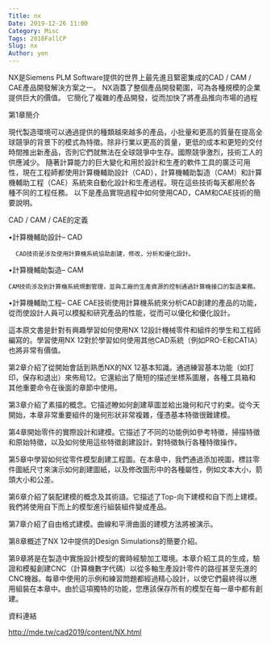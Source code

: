 ```yaml
---
Title: nx
Date: 2019-12-26 11:00
Category: Misc
Tags: 2018FallCP
Slug: nx
Author: yen
---
```


NX是Siemens PLM Software提供的世界上最先進且緊密集成的CAD / CAM / CAE產品開發解決方案之一。 NX涵蓋了整個產品開發範圍，可為各種規模的企業提供巨大的價值。 它簡化了複雜的產品開發，從而加快了將產品推向市場的過程
<!-- PELICAN_END_SUMMARY -->

第1章簡介

現代製造環境可以通過提供的種類越來越多的產品，小批量和更高的質量在提高全球競爭的背景下的模式為特徵。除非行業以更高的質量，更低的成本和更短的交付時間推出新產品，否則它們就無法在全球競爭中生存。國際競爭激烈，技術工人的供應減少。 隨著計算能力的巨大變化和用於設計和生產的軟件工具的廣泛可用性，現在工程師都使用計算機輔助設計（CAD），計算機輔助製造（CAM）和計算機輔助工程（CAE）系統來自動化設計和生產過程。現在這些技術每天都用於各種不同的工程任務。 以下是產品實現過程中如何使用CAD，CAM和CAE技術的簡要說明。


CAD / CAM / CAE的定義

•計算機輔助設計– CAD

      CAD技術是涉及使用計算機系統協助創建，修改，分析和優化設計。

•計算機輔助製造– CAM

    CAM技術涉及到計算機系統規劃管理，並與工廠的生產資源的控制通過計算機接口的製造業務。

•計算機輔助工程– CAE
    CAE技術使用計算機系統來分析CAD創建的產品的功能，從而使設計人員可以模擬和研究產品的性能，從而可以優化和優化設計。

這本原文書是針對有興趣學習如何使用NX 12設計機械零件和組件的學生和工程師編寫的。學習使用NX 12對於學習如何使用其他CAD系統（例如PRO-E和CATIA）也將非常有價值。 

第2章介紹了從開始會話到熟悉NX的NX 12基本知識。通過練習基本功能（如打印，保存和退出）來佈局12。它還給出了簡短的描述坐標系圖層，各種工具箱和其他重要命令在後面的章節中使用。


第3章介紹了素描的概念。它描述瞭如何創建草圖並給出幾何和尺寸約束。從今天開始，本章非常重要組件的幾何形狀非常複雜，僅憑基本特徵很難建模。

第4章開始零件的實際設計和建模。它描述了不同的功能例如參考特徵，掃描特徵和原始特徵，以及如何使用這些特徵創建設計。對特徵執行各種特徵操作。

第5章中學習如何從零件模型創建工程圖。在本章中，我們通過添加視圖，標註零件圖紙尺寸來演示如何創建圖紙，以及修改圖形中的各種屬性，例如文本大小，箭頭大小和公差。

第6章介紹了裝配建模的概念及其術語。它描述了Top-向下建模和自下而上建模。我們將使用自下而上的模型進行組裝組件變成產品。

第7章介紹了自由格式建模。曲線和平滑曲面的建模方法將被演示。

第8章概述了NX 12中提供的Design Simulations的簡要介紹。


第9章將是在製造中實施設計模型的實時經驗加工環境。本章介紹工具的生成，驗證和模擬創建CNC（計算機數字代碼）以從多軸生產設計零件的路徑甚至先進的CNC機器。每章中使用的示例和練習問題都經過精心設計，以使它們最終得以應用組裝在本章中。由於這項獨特的功能，您應該保存所有的模型在每一章中都有創建。

資料連結

http://mde.tw/cad2019/content/NX.html
